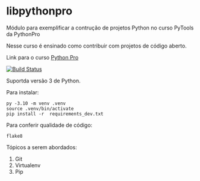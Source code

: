 # libpythonpro
Módulo para exemplificar a contrução de projetos Python no curso PyTools da PythonPro

Nesse curso é ensinado como contribuir com projetos de código aberto.

Link para o curso [Python Pro](https://www.python.pro.br/)

[![Build Status](https://app.travis-ci.com/FGOGalhardo/libpythonpro.svg?branch=main)](https://app.travis-ci.com/FGOGalhardo/libpythonpro)

Suportda versão 3 de Python.

Para instalar:

```console
py -3.10 -m venv .venv
source .venv/bin/activate
pip install -r  requirements_dev.txt
```

Para conferir qualidade de código:

```console
flake8
```

Tópicos a serem abordados:
1. Git
2. Virtualenv
3. Pip

